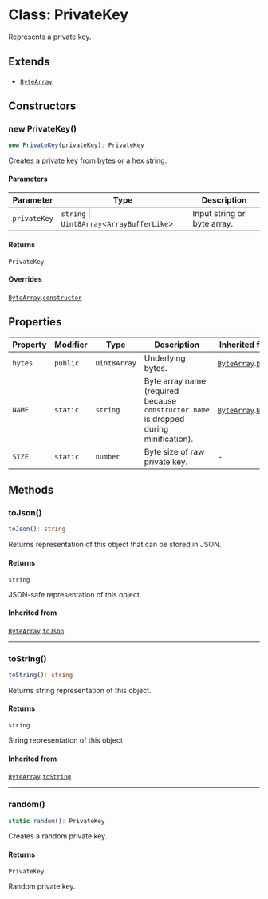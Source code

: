 # Class: PrivateKey

Represents a private key.

## Extends

- [`ByteArray`](ByteArray.md)

## Constructors

### new PrivateKey()

```ts
new PrivateKey(privateKey): PrivateKey
```

Creates a private key from bytes or a hex string.

#### Parameters

| Parameter | Type | Description |
| ------ | ------ | ------ |
| `privateKey` | `string` \| `Uint8Array`&lt;`ArrayBufferLike`&gt; | Input string or byte array. |

#### Returns

`PrivateKey`

#### Overrides

[`ByteArray`](ByteArray.md).[`constructor`](ByteArray.md#constructor)

## Properties

| Property | Modifier | Type | Description | Inherited from |
| ------ | ------ | ------ | ------ | ------ |
| <a id="bytes"></a> `bytes` | `public` | `Uint8Array` | Underlying bytes. | [`ByteArray`](ByteArray.md).[`bytes`](ByteArray.md#bytes) |
| <a id="name"></a> `NAME` | `static` | `string` | Byte array name (required because `constructor.name` is dropped during minification). | [`ByteArray`](ByteArray.md).[`NAME`](ByteArray.md#name) |
| <a id="size"></a> `SIZE` | `static` | `number` | Byte size of raw private key. | - |

## Methods

### toJson()

```ts
toJson(): string
```

Returns representation of this object that can be stored in JSON.

#### Returns

`string`

JSON-safe representation of this object.

#### Inherited from

[`ByteArray`](ByteArray.md).[`toJson`](ByteArray.md#tojson)

***

### toString()

```ts
toString(): string
```

Returns string representation of this object.

#### Returns

`string`

String representation of this object

#### Inherited from

[`ByteArray`](ByteArray.md).[`toString`](ByteArray.md#tostring)

***

### random()

```ts
static random(): PrivateKey
```

Creates a random private key.

#### Returns

`PrivateKey`

Random private key.
